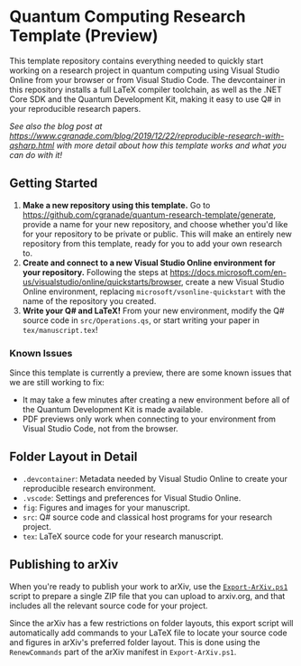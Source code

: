 # Quantum Computing Research Template (Preview) #

This template repository contains everything needed to quickly start working on a research project in quantum computing using Visual Studio Online from your browser or from Visual Studio Code.
The devcontainer in this repository installs a full LaTeX compiler toolchain, as well as the .NET Core SDK and the Quantum Development Kit, making it easy to use Q# in your reproducible research papers.

*See also the blog post at https://www.cgranade.com/blog/2019/12/22/reproducible-research-with-qsharp.html with more detail about how this template works and what you can do with it!*

## Getting Started ##

1. **Make a new repository using this template.**
   Go to https://github.com/cgranade/quantum-research-template/generate, provide a name for your new repository, and choose whether you'd like for your repository to be private or public.
   This will make an entirely new repository from this template, ready for you to add your own research to.
2. **Create and connect to a new Visual Studio Online environment for your repository.**
   Following the steps at https://docs.microsoft.com/en-us/visualstudio/online/quickstarts/browser, create a new Visual Studio Online environment, replacing `microsoft/vsonline-quickstart` with the name of the repository you created.
3. **Write your Q# and LaTeX!**
   From your new environment, modify the Q# source code in `src/Operations.qs`, or start writing your paper in `tex/manuscript.tex`!

### Known Issues ###

Since this template is currently a preview, there are some known issues that we are still working to fix:

- It may take a few minutes after creating a new environment before all of the Quantum Development Kit is made available.
- PDF previews only work when connecting to your environment from Visual Studio Code, not from the browser.

## Folder Layout in Detail ##

- `.devcontainer`: Metadata needed by Visual Studio Online to create your reproducible research environment.
- `.vscode`: Settings and preferences for Visual Studio Online.
- `fig`: Figures and images for your manuscript.
- `src`: Q# source code and classical host programs for your research project.
- `tex`: LaTeX source code for your research manuscript.

## Publishing to arXiv ##

When you're ready to publish your work to arXiv, use the [`Export-ArXiv.ps1`](./Export-ArXiv.ps1) script to prepare a single ZIP file that you can upload to arxiv.org, and that includes all the relevant source code for your project.

Since the arXiv has a few restrictions on folder layouts, this export script will automatically add commands to your LaTeX file to locate your source code and figures in arXiv's preferred folder layout.
This is done using the `RenewCommands` part of the arXiv manifest in `Export-ArXiv.ps1`.

